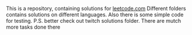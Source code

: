 This is a repository, containing solutions for [leetcode.com](leetcode.com) 
Different folders contains solutions on different languages. 
Also there is some simple code for testing. 
P.S. better check out twitch solutions folder. There are mutch more tasks done there


